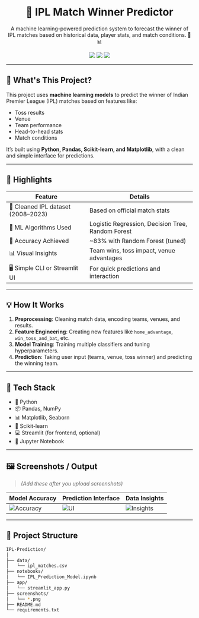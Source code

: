 <h1 align="center">🏏 IPL Match Winner Predictor</h1>

<p align="center">
  A machine learning-powered prediction system to forecast the winner of IPL matches based on historical data, player stats, and match conditions. 🎯📊
</p>

<p align="center">
  <img src="https://img.shields.io/badge/Status-In%20Progress-yellow" />
  <img src="https://img.shields.io/badge/Made%20With-Python-blue" />
  <img src="https://img.shields.io/github/license/janhavi-22/IPL-Prediction" />
</p>

---

## 🤔 What's This Project?

This project uses **machine learning models** to predict the winner of Indian Premier League (IPL) matches based on features like:
- Toss results
- Venue
- Team performance
- Head-to-head stats
- Match conditions

It’s built using **Python, Pandas, Scikit-learn, and Matplotlib**, with a clean and simple interface for predictions.

---

## 📌 Highlights

| Feature                          | Details |
|----------------------------------|---------|
| 📁 Cleaned IPL dataset (2008–2023) | Based on official match stats |
| 🧠 ML Algorithms Used             | Logistic Regression, Decision Tree, Random Forest |
| 🎯 Accuracy Achieved             | ~83% with Random Forest (tuned) |
| 📊 Visual Insights               | Team wins, toss impact, venue advantages |
| 🖥️ Simple CLI or Streamlit UI   | For quick predictions and interaction |

---

## 💡 How It Works

1. **Preprocessing**: Cleaning match data, encoding teams, venues, and results.
2. **Feature Engineering**: Creating new features like `home_advantage`, `win_toss_and_bat`, etc.
3. **Model Training**: Training multiple classifiers and tuning hyperparameters.
4. **Prediction**: Taking user input (teams, venue, toss winner) and predicting the winning team.

---

## 🔧 Tech Stack

- 🐍 Python
- 📦 Pandas, NumPy
- 📊 Matplotlib, Seaborn
- 🤖 Scikit-learn
- 💻 Streamlit (for frontend, optional)
- 📂 Jupyter Notebook

---

## 🖼️ Screenshots / Output

> *(Add these after you upload screenshots)*

| Model Accuracy | Prediction Interface | Data Insights |
|----------------|----------------------|---------------|
| ![Accuracy](./screenshots/accuracy.png) | ![UI](./screenshots/ui.png) | ![Insights](./screenshots/insights.png) |

---

## 📁 Project Structure

```bash
IPL-Prediction/
│
├── data/
│   └── ipl_matches.csv
├── notebooks/
│   └── IPL_Prediction_Model.ipynb
├── app/
│   └── streamlit_app.py
├── screenshots/
│   └── *.png
├── README.md
└── requirements.txt
